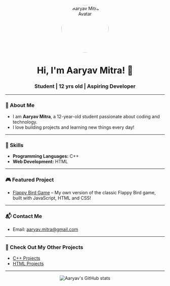 <!-- GitHub Profile README for Aaryav Mitra -->

<p align="center">
  <img src="https://avatars.githubusercontent.com/u/your-github-user-id?v=4" width="150" alt="Aaryav Mitra's Avatar" style="border-radius: 50%;">
</p>

<h1 align="center">Hi, I'm Aaryav Mitra! 👋</h1>
<h3 align="center">Student | 12 yrs old | Aspiring Developer</h3>

---

### 👦 About Me

- I am **Aaryav Mitra**, a 12-year-old student passionate about coding and technology.
- I love building projects and learning new things every day!

---

### 🚀 Skills

- **Programming Languages:** C++
- **Web Development:** HTML

---

### 🎮 Featured Project

- [Flappy Bird Game](https://github.com/Aaryav-Mitra/Flappy-Bird-Official) – My own version of the classic Flappy Bird game, built with JavaScript, HTML and CSS!

---

### 📬 Contact Me

- Email: [aaryav.mitra@gmail.com](mailto:aaryav.mitra@gmail.com)

---

### 📂 Check Out My Other Projects

- [C++ Projects](https://github.com/Aaryav-Mitra/cppprojects)
- [HTML Projects](https://github.com/Aaryav-Mitra/htmlprojects)

---

<p align="center">
  <img src="https://github-readme-stats.vercel.app/api?username=Aaryav-Mitra&show_icons=true&theme=tokyonight" alt="Aaryav's GitHub stats"/>
</p>
